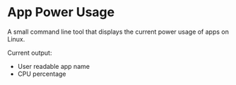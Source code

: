 # App Power Usage
A small command line tool that displays the current power usage of apps on Linux.

Current output:
- User readable app name
- CPU percentage
